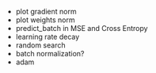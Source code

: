 - plot gradient norm
- plot weights norm
- predict_batch in MSE and Cross Entropy
- learning rate decay
- random search
- batch normalization?
- adam
<!-- dropout & relu layer->